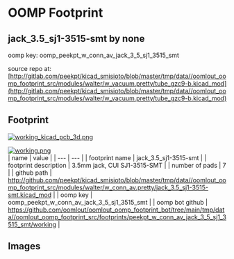 # OOMP Footprint  
## jack_3.5_sj1-3515-smt  by none  
  
oomp key: oomp_peekpt_w_conn_av_jack_3_5_sj1_3515_smt  
  
source repo at: [http://gitlab.com/peekpt/kicad_smisioto/blob/master/tmp/data//oomlout_oomp_footprint_src/modules/walter/w_vacuum.pretty/tube_gzc9-b.kicad_mod](http://gitlab.com/peekpt/kicad_smisioto/blob/master/tmp/data//oomlout_oomp_footprint_src/modules/walter/w_vacuum.pretty/tube_gzc9-b.kicad_mod)  
## Footprint  
  
[![working_kicad_pcb_3d.png](working_kicad_pcb_3d_600.png)](working_kicad_pcb_3d.png)  
  
[![working.png](working_600.png)](working.png)  
| name | value | 
| --- | --- | 
| footprint name | jack_3.5_sj1-3515-smt | 
| footprint description | 3.5mm jack, CUI SJ1-3515-SMT | 
| number of pads | 7 | 
| github path | http://github.com/peekpt/kicad_smisioto/blob/master/tmp/data//oomlout_oomp_footprint_src/modules/walter/w_conn_av.pretty/jack_3.5_sj1-3515-smt.kicad_mod | 
| oomp key | oomp_peekpt_w_conn_av_jack_3_5_sj1_3515_smt | 
| oomp bot github | https://github.com/oomlout/oomlout_oomp_footprint_bot/tree/main/tmp/data//oomlout_oomp_footprint_src/footprints/peekpt_w_conn_av_jack_3_5_sj1_3515_smt/working | 
## Images  
